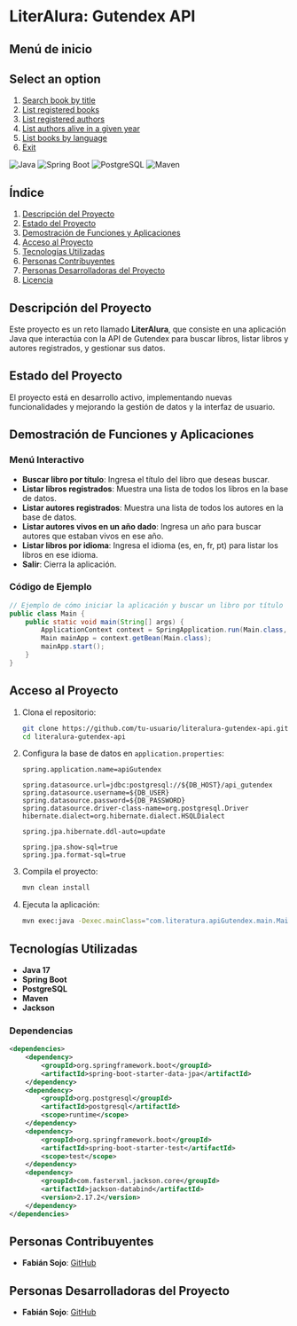 # LiterAlura: Gutendex API

## Menú de inicio

## Select an option

1. [Search book by title](#search-book-by-title)
2. [List registered books](#list-registered-books)
3. [List registered authors](#list-registered-authors)
4. [List authors alive in a given year](#list-authors-alive-in-a-given-year)
5. [List books by language](#list-books-by-language)
0. [Exit](#exit)

![Java](https://img.shields.io/badge/Java-17-blue)
![Spring Boot](https://img.shields.io/badge/Spring%20Boot-2.5.4-brightgreen)
![PostgreSQL](https://img.shields.io/badge/PostgreSQL-13-blue)
![Maven](https://img.shields.io/badge/Maven-3.6.3-orange)

## Índice
1. [Descripción del Proyecto](#descripción-del-proyecto)
2. [Estado del Proyecto](#estado-del-proyecto)
3. [Demostración de Funciones y Aplicaciones](#demostración-de-funciones-y-aplicaciones)
4. [Acceso al Proyecto](#acceso-al-proyecto)
5. [Tecnologías Utilizadas](#tecnologías-utilizadas)
6. [Personas Contribuyentes](#personas-contribuyentes)
7. [Personas Desarrolladoras del Proyecto](#personas-desarrolladoras-del-proyecto)
8. [Licencia](#licencia)

## Descripción del Proyecto
Este proyecto es un reto llamado **LiterAlura**, que consiste en una aplicación Java que interactúa con la API de Gutendex para buscar libros, listar libros y autores registrados, y gestionar sus datos.

## Estado del Proyecto
El proyecto está en desarrollo activo, implementando nuevas funcionalidades y mejorando la gestión de datos y la interfaz de usuario.

## Demostración de Funciones y Aplicaciones
### Menú Interactivo
- **Buscar libro por título**: Ingresa el título del libro que deseas buscar.
- **Listar libros registrados**: Muestra una lista de todos los libros en la base de datos.
- **Listar autores registrados**: Muestra una lista de todos los autores en la base de datos.
- **Listar autores vivos en un año dado**: Ingresa un año para buscar autores que estaban vivos en ese año.
- **Listar libros por idioma**: Ingresa el idioma (es, en, fr, pt) para listar los libros en ese idioma.
- **Salir**: Cierra la aplicación.

### Código de Ejemplo
```java
// Ejemplo de cómo iniciar la aplicación y buscar un libro por título
public class Main {
    public static void main(String[] args) {
        ApplicationContext context = SpringApplication.run(Main.class, args);
        Main mainApp = context.getBean(Main.class);
        mainApp.start();
    }
}
```

## Acceso al Proyecto
1. Clona el repositorio:

    ```bash
    git clone https://github.com/tu-usuario/literalura-gutendex-api.git
    cd literalura-gutendex-api
    ```

2. Configura la base de datos en `application.properties`:

    ```properties
    spring.application.name=apiGutendex

    spring.datasource.url=jdbc:postgresql://${DB_HOST}/api_gutendex
    spring.datasource.username=${DB_USER}
    spring.datasource.password=${DB_PASSWORD}
    spring.datasource.driver-class-name=org.postgresql.Driver
    hibernate.dialect=org.hibernate.dialect.HSQLDialect

    spring.jpa.hibernate.ddl-auto=update

    spring.jpa.show-sql=true
    spring.jpa.format-sql=true
    ```

3. Compila el proyecto:

    ```bash
    mvn clean install
    ```

4. Ejecuta la aplicación:

    ```bash
    mvn exec:java -Dexec.mainClass="com.literatura.apiGutendex.main.Main"
    ```

## Tecnologías Utilizadas
- **Java 17**
- **Spring Boot**
- **PostgreSQL**
- **Maven**
- **Jackson**

### Dependencias
```xml
<dependencies>
    <dependency>
        <groupId>org.springframework.boot</groupId>
        <artifactId>spring-boot-starter-data-jpa</artifactId>
    </dependency>
    <dependency>
        <groupId>org.postgresql</groupId>
        <artifactId>postgresql</artifactId>
        <scope>runtime</scope>
    </dependency>
    <dependency>
        <groupId>org.springframework.boot</groupId>
        <artifactId>spring-boot-starter-test</artifactId>
        <scope>test</scope>
    </dependency>
    <dependency>
        <groupId>com.fasterxml.jackson.core</groupId>
        <artifactId>jackson-databind</artifactId>
        <version>2.17.2</version>
    </dependency>
</dependencies>
```

## Personas Contribuyentes
- **Fabián Sojo**: [GitHub](https://github.com/Sojo506)

## Personas Desarrolladoras del Proyecto
- **Fabián Sojo**: [GitHub](https://github.com/Sojo506)
